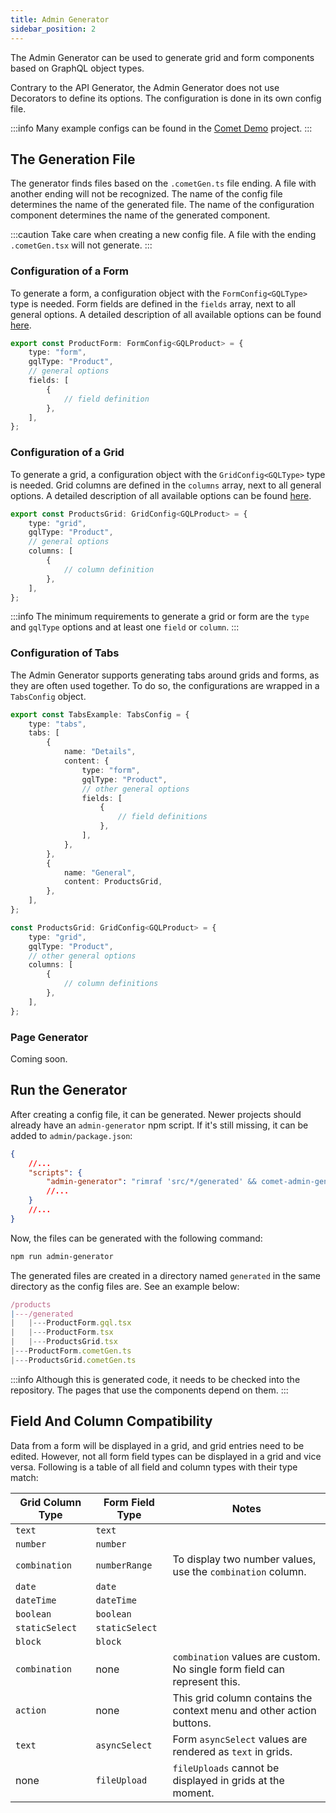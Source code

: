 ```yaml
---
title: Admin Generator
sidebar_position: 2
---
```


The Admin Generator can be used to generate grid and form components based on GraphQL object types.

Contrary to the API Generator, the Admin Generator does not use Decorators to define its options.
The configuration is done in its own config file.

:::info
Many example configs can be found in the [Comet Demo](https://github.com/vivid-planet/comet/tree/main/demo/admin/src) project.
:::

## The Generation File

The generator finds files based on the `.cometGen.ts` file ending. A file with another ending will not be recognized.
The name of the config file determines the name of the generated file.
The name of the configuration component determines the name of the generated component.

:::caution
Take care when creating a new config file. A file with the ending `.cometGen.tsx` will not generate.
:::

### Configuration of a Form

To generate a form, a configuration object with the `FormConfig<GQLType>` type is needed.
Form fields are defined in the `fields` array, next to all general options.
A detailed description of all available options can be found [here](/docs/getting-started/crud-generator/admin-generator/form-generator).

```typescript
export const ProductForm: FormConfig<GQLProduct> = {
    type: "form",
    gqlType: "Product",
    // general options
    fields: [
        {
            // field definition
        },
    ],
};
```

### Configuration of a Grid

To generate a grid, a configuration object with the `GridConfig<GQLType>` type is needed.
Grid columns are defined in the `columns` array, next to all general options.
A detailed description of all available options can be found [here](/docs/getting-started/crud-generator/admin-generator/grid-generator).

```typescript
export const ProductsGrid: GridConfig<GQLProduct> = {
    type: "grid",
    gqlType: "Product",
    // general options
    columns: [
        {
            // column definition
        },
    ],
};
```

:::info
The minimum requirements to generate a grid or form are the `type` and `gqlType` options and at least one `field` or `column`.
:::

### Configuration of Tabs

The Admin Generator supports generating tabs around grids and forms, as they are often used together.
To do so, the configurations are wrapped in a `TabsConfig` object.

```typescript
export const TabsExample: TabsConfig = {
    type: "tabs",
    tabs: [
        {
            name: "Details",
            content: {
                type: "form",
                gqlType: "Product",
                // other general options
                fields: [
                    {
                        // field definitions
                    },
                ],
            },
        },
        {
            name: "General",
            content: ProductsGrid,
        },
    ],
};

const ProductsGrid: GridConfig<GQLProduct> = {
    type: "grid",
    gqlType: "Product",
    // other general options
    columns: [
        {
            // column definitions
        },
    ],
};
```

### Page Generator

Coming soon.

## Run the Generator

After creating a config file, it can be generated. Newer projects should already have an
`admin-generator` npm script.
If it's still missing, it can be added to `admin/package.json`:

```json title="admin/package.json"
{
    //...
    "scripts": {
        "admin-generator": "rimraf 'src/*/generated' && comet-admin-generator generate crud-generator-config.ts && comet-admin-generator future-generate"
        //...
    }
    //...
}
```

Now, the files can be generated with the following command:

```bash
npm run admin-generator
```

The generated files are created in a directory named `generated` in the same directory as the config files are.
See an example below:

```ts title="File Structure"
/products
|---/generated
|   |---ProductForm.gql.tsx
|   |---ProductForm.tsx
|   |---ProductsGrid.tsx
|---ProductForm.cometGen.ts
|---ProductsGrid.cometGen.ts
```

:::info
Although this is generated code, it needs to be checked into the repository. The pages that use the components depend on them.
:::

## Field And Column Compatibility

Data from a form will be displayed in a grid, and grid entries need to be edited.
However, not all form field types can be displayed in a grid and vice versa.
Following is a table of all field and column types with their type match:

| Grid Column Type | Form Field Type | Notes                                                                     |
| ---------------- | --------------- | ------------------------------------------------------------------------- |
| `text`           | `text`          |                                                                           |
| `number`         | `number`        |                                                                           |
| `combination`    | `numberRange`   | To display two number values, use the `combination` column.               |
| `date`           | `date`          |                                                                           |
| `dateTime`       | `dateTime`      |                                                                           |
| `boolean`        | `boolean`       |                                                                           |
| `staticSelect`   | `staticSelect`  |                                                                           |
| `block`          | `block`         |                                                                           |
| `combination`    | none            | `combination` values are custom. No single form field can represent this. |
| `action`         | none            | This grid column contains the context menu and other action buttons.      |
| `text`           | `asyncSelect`   | Form `asyncSelect` values are rendered as `text` in grids.                |
| none             | `fileUpload`    | `fileUploads` cannot be displayed in grids at the moment.                 |

